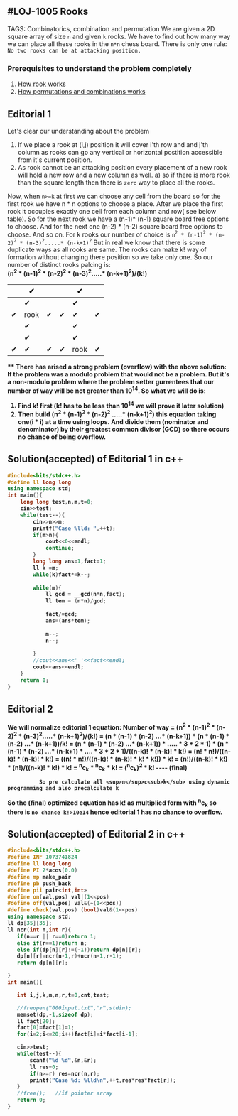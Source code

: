 #LOJ-1005 Rooks
---
TAGS: Combinatorics, combination and permutation
We are given a 2D square array of size `n` and given `k` rooks. We have to find out how many way we can place all these rooks in the `n*n` chess board. There is only one rule: `No two rooks can be at attacking position.`

### Prerequisites to understand the problem completely
1) [How rook works](https://en.wikipedia.org/wiki/Rook_(chess)#:~:text=The%20rook%20moves%20horizontally%20or,a%20special%20move%20called%20castling.)
2) [How permutations and combinations works](https://www.mathsisfun.com/combinatorics/combinations-permutations.html)

## Editorial 1
Let's clear our understanding about the problem
1) If we place a rook at (i,j) position it will cover i'th row and and j'th column as rooks can go any vertical or horizontal postition accessible from it's current position.
2) As rook cannot be an attacking position every placement of a new rook will hold a new row and a new column as well.
  a) so if there is more rook than the square length then there is `zero` way to place all the rooks.

Now, when `n>=k` at first we can choose any cell from the board so for the first rook we have n * n options to choose a place. After we place the first rook it occupies exactly one cell from each column and row( see below table). So for the next rook we have a (n-1)* (n-1) square board free options to choose. And for the next one (n-2) * (n-2) square board free options to choose. And so on. 
For k rooks our number of choice is `n`<sup>`2`</sup>` * (n-1)`<sup>`2`</sup>` * (n-2)`<sup>`2`</sup>` * (n-3)`<sup>`2`</sup>`.....* (n-k+1)`<sup>`2`</sup>
But in real we know that there is some duplicate ways as all rooks are same. The rooks can make k! way of formation without changing there position so we take only one. So our number of distinct rooks palcing is:<br>
<strong>(n<sup>2</sup> * (n-1)<sup>2</sup> * (n-2)<sup>2</sup> * (n-3)<sup>2</sup>.....* (n-k+1)<sup>2</sup>)/(k!)<strong>


| |✔ | | |✔| |
|--- |---| ---| ---|--- |--- |
| |✔| | |✔| |
|✔|rook| ✔|✔|✔|✔|
| |✔| | |✔| |
| |✔| | |✔| |
|✔|✔| ✔| ✔|rook |✔|

** There has arised a strong problem (overflow) with the above solution:
If the problem was a modulo problem that would not be a problem. But it's a non-modulo problem where the problem setter gurrentees that our number of way will be not greater than 10<sup>14</sup>.
So what we will do is:
1) Find k! first (k! has to be less than 10<sup>14</sup> we will prove it later solution)
2) Then build (n<sup>2</sup> * (n-1)<sup>2</sup> * (n-2)<sup>2</sup> .....* (n-k+1)<sup>2</sup>) this equation taking one(i * i) at a time using loops. And divide them (nominator and denominator) by their greatest common divisor (GCD) so there occurs no chance of being overflow.

## Solution(accepted) of Editorial 1 in c++
```cpp
#include<bits/stdc++.h>
#define ll long long
using namespace std;
int main(){
    long long test,n,m,t=0;
    cin>>test;
    while(test--){
        cin>>n>>m;
        printf("Case %lld: ",++t);
        if(m>n){
            cout<<0<<endl;
            continue;
        }
        long long ans=1,fact=1;
        ll k =m;
        while(k)fact*=k--;
        
        while(m){
            ll gcd = __gcd(n*n,fact);
            ll tem = (n*n)/gcd;
            
            fact/=gcd;
            ans=(ans*tem);
        	
            m--;
            n--;
           
        }
        //cout<<ans<<' '<<fact<<endl;
        cout<<ans<<endl;
    }
    return 0;
}
```

## Editorial 2
We will normalize editorial 1 equation:
Number of way = (n<sup>2</sup> * (n-1)<sup>2</sup> * (n-2)<sup>2</sup> * (n-3)<sup>2</sup>.....* (n-k+1)<sup>2</sup>)/(k!)
              = (n * (n-1) * (n-2) ...* (n-k+1)) * (n * (n-1) * (n-2) ...* (n-k+1))/k!
              = (n * (n-1) * (n-2) ...* (n-k+1)) * ..... * 3 * 2 * 1) * (n * (n-1) * (n-2) ...* (n-k+1) * .... * 3 * 2 * 1)/((n-k)! * (n-k)! * k!)
              = (n! * n!)/((n-k)! * (n-k)! * k!)
              = ((n! * n!)/((n-k)! * (n-k)! * k! * k!)) * k!
              = (n!)/((n-k)! * k!)  * (n!)/((n-k)! * k!) * k!
              = <sup>n</sup>c<sub>k</sub> * <sup>n</sup>c<sub>k</sub> * k!
              = (<sup>n</sup>c<sub>k</sub>)<sup>2</sup> * k!      ---- (final)
              
              So pre calculate all <sup>n</sup>c<sub>k</sub> using dynamic programming and also precalculate k 
  <b> So the (final) optimized equation has k! as multiplied form with <sup>n</sup>c<sub>k</sub> so there is `no chance k!>10e14` hence editorial 1 has no chance to overflow.
              
 ## Solution(accepted) of Editorial 2 in c++
 ```cpp
 #include<bits/stdc++.h>
#define INF 1073741824
#define ll long long
#define PI 2*acos(0.0)
#define mp make_pair
#define pb push_back
#define pii pair<int,int>
#define on(val,pos) val|(1<<pos)
#define off(val,pos) val&(~(1<<pos))
#define check(val,pos) (bool)val&(1<<pos)
using namespace std;
ll dp[35][35];
ll ncr(int n,int r){
    if(n==r || r==0)return 1;
    else if(r==1)return n;
    else if(dp[n][r]!=(-1))return dp[n][r];
    dp[n][r]=ncr(n-1,r)+ncr(n-1,r-1);
    return dp[n][r];

}
int main(){

    int i,j,k,m,n,r,t=0,cnt,test;

    //freopen("000input.txt","r",stdin);
    memset(dp,-1,sizeof dp);
    ll fact[20];
    fact[0]=fact[1]=1;
    for(i=2;i<=20;i++)fact[i]=i*fact[i-1];

    cin>>test;
    while(test--){
        scanf("%d %d",&n,&r);
        ll res=0;
        if(n>=r) res=ncr(n,r);
        printf("Case %d: %lld\n",++t,res*res*fact[r]);
    }
    //free();   //if pointer array
    return 0;
}

 ```
